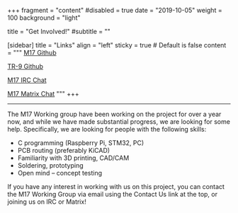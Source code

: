 +++
fragment = "content"
#disabled = true
date = "2019-10-05"
weight = 100
background = "light"

title = "Get Involved!"
#subtitle = ""

[sidebar]
  title = "Links"
  align = "left"
  sticky = true # Default is false
  content = """
[M17 Github](https://github.com/M17-Project)

[TR-9 Github](https://github.com/M17-Project/TR-9)

[M17 IRC Chat](/irc/)

[M17 Matrix Chat](https://matrix.to/#/#m17-project:matrix.org)
"""
+++


---

The M17 Working group have been working on the project for over a year now, and while we have made substantial progress, we are looking for some help. Specifically, we are looking for people with the following skills:

* C programming (Raspberry Pi, STM32, PC)
* PCB routing (preferably KiCAD)
* Familiarity with 3D printing, CAD/CAM
* Soldering, prototyping
* Open mind – concept testing

If you have any interest in working with us on this project, you can contact the M17 Working Group via email using the Contact Us link at the top, or joining us on IRC or Matrix!
